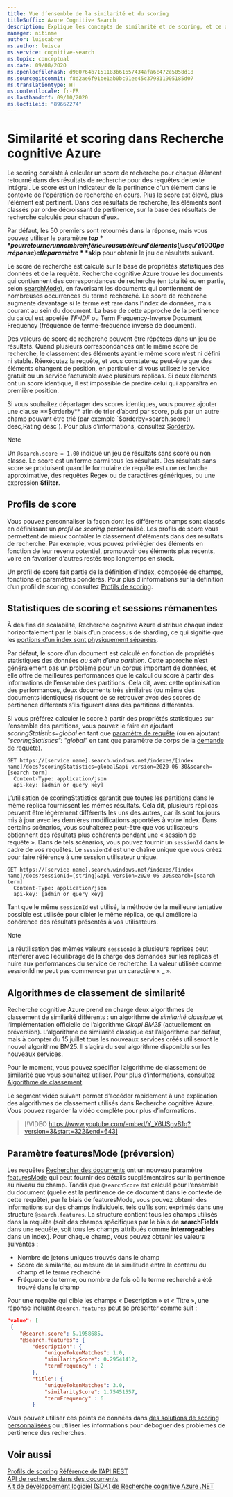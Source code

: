 ```yaml
---
title: Vue d’ensemble de la similarité et du scoring
titleSuffix: Azure Cognitive Search
description: Explique les concepts de similarité et de scoring, et ce qu’un développeur peut faire pour personnaliser le résultat du scoring.
manager: nitinme
author: luiscabrer
ms.author: luisca
ms.service: cognitive-search
ms.topic: conceptual
ms.date: 09/08/2020
ms.openlocfilehash: d980764b7151183b61657434afa6c472e5058d18
ms.sourcegitcommit: f8d2ae6f91be1ab0bc91ee45c379811905185d07
ms.translationtype: HT
ms.contentlocale: fr-FR
ms.lasthandoff: 09/10/2020
ms.locfileid: "89662274"
---
```

# <a name="similarity-and-scoring-in-azure-cognitive-search"></a>Similarité et scoring dans Recherche cognitive Azure

Le scoring consiste à calculer un score de recherche pour chaque élément retourné dans des résultats de recherche pour des requêtes de texte intégral. Le score est un indicateur de la pertinence d'un élément dans le contexte de l'opération de recherche en cours. Plus le score est élevé, plus l'élément est pertinent. Dans des résultats de recherche, les éléments sont classés par ordre décroissant de pertinence, sur la base des résultats de recherche calculés pour chacun d'eux. 

Par défaut, les 50 premiers sont retournés dans la réponse, mais vous pouvez utiliser le paramètre **$top** pour retourner un nombre inférieur ou supérieur d’éléments (jusqu’à 1000 par réponse) et le paramètre **$skip** pour obtenir le jeu de résultats suivant.

Le score de recherche est calculé sur la base de propriétés statistiques des données et de la requête. Recherche cognitive Azure trouve les documents qui contiennent des correspondances de recherche (en totalité ou en partie, selon [searchMode](/rest/api/searchservice/search-documents#searchmodeany--all-optional)), en favorisant les documents qui contiennent de nombreuses occurrences du terme recherché. Le score de recherche augmente davantage si le terme est rare dans l’index de données, mais courant au sein du document. La base de cette approche de la pertinence du calcul est appelée *TF-IDF* ou Term Frequency-Inverse Document Frequency (fréquence de terme-fréquence inverse de document).

Des valeurs de score de recherche peuvent être répétées dans un jeu de résultats. Quand plusieurs correspondances ont le même score de recherche, le classement des éléments ayant le même score n’est ni défini ni stable. Réexécutez la requête, et vous constaterez peut-être que des éléments changent de position, en particulier si vous utilisez le service gratuit ou un service facturable avec plusieurs réplicas. Si deux éléments ont un score identique, il est impossible de prédire celui qui apparaîtra en première position.

Si vous souhaitez départager des scores identiques, vous pouvez ajouter une clause **$orderby** afin de trier d’abord par score, puis par un autre champ pouvant être trié (par exemple `$orderby=search.score() desc,Rating desc`). Pour plus d’informations, consultez [$orderby](./search-query-odata-orderby.md).

> [!NOTE]
> Un `@search.score = 1.00` indique un jeu de résultats sans score ou non classé. Le score est uniforme parmi tous les résultats. Des résultats sans score se produisent quand le formulaire de requête est une recherche approximative, des requêtes Regex ou de caractères génériques, ou une expression **$filter**. 

## <a name="scoring-profiles"></a>Profils de score

Vous pouvez personnaliser la façon dont les différents champs sont classés en définissant un *profil de scoring* personnalisé. Les profils de score vous permettent de mieux contrôler le classement d'éléments dans des résultats de recherche. Par exemple, vous pouvez privilégier des éléments en fonction de leur revenu potentiel, promouvoir des éléments plus récents, voire en favoriser d'autres restés trop longtemps en stock. 

Un profil de score fait partie de la définition d'index, composée de champs, fonctions et paramètres pondérés. Pour plus d’informations sur la définition d’un profil de scoring, consultez [Profils de scoring](index-add-scoring-profiles.md).

<a name="scoring-statistics"></a>

## <a name="scoring-statistics-and-sticky-sessions"></a>Statistiques de scoring et sessions rémanentes

À des fins de scalabilité, Recherche cognitive Azure distribue chaque index horizontalement par le biais d’un processus de sharding, ce qui signifie que les [portions d’un index sont physiquement séparées](search-capacity-planning.md#concepts-search-units-replicas-partitions-shards).

Par défaut, le score d’un document est calculé en fonction de propriétés statistiques des données *au sein d’une partition*. Cette approche n’est généralement pas un problème pour un corpus important de données, et elle offre de meilleures performances que le calcul du score à partir des informations de l’ensemble des partitions. Cela dit, avec cette optimisation des performances, deux documents très similaires (ou même des documents identiques) risquent de se retrouver avec des scores de pertinence différents s’ils figurent dans des partitions différentes.

Si vous préférez calculer le score à partir des propriétés statistiques sur l’ensemble des partitions, vous pouvez le faire en ajoutant *scoringStatistics=global* en tant que [paramètre de requête](/rest/api/searchservice/search-documents) (ou en ajoutant *"scoringStatistics": "global"* en tant que paramètre de corps de la [demande de requête](/rest/api/searchservice/search-documents)).

```http
GET https://[service name].search.windows.net/indexes/[index name]/docs?scoringStatistics=global&api-version=2020-06-30&search=[search term]
  Content-Type: application/json
  api-key: [admin or query key]  
```
L’utilisation de scoringStatistics garantit que toutes les partitions dans le même réplica fournissent les mêmes résultats. Cela dit, plusieurs réplicas peuvent être légèrement différents les uns des autres, car ils sont toujours mis à jour avec les dernières modifications apportées à votre index. Dans certains scénarios, vous souhaiterez peut-être que vos utilisateurs obtiennent des résultats plus cohérents pendant une « session de requête ». Dans de tels scénarios, vous pouvez fournir un `sessionId` dans le cadre de vos requêtes. Le `sessionId` est une chaîne unique que vous créez pour faire référence à une session utilisateur unique.

```http
GET https://[service name].search.windows.net/indexes/[index name]/docs?sessionId=[string]&api-version=2020-06-30&search=[search term]
  Content-Type: application/json
  api-key: [admin or query key]  
```
Tant que le même `sessionId` est utilisé, la méthode de la meilleure tentative possible est utilisée pour cibler le même réplica, ce qui améliore la cohérence des résultats présentés à vos utilisateurs. 

> [!NOTE]
> La réutilisation des mêmes valeurs `sessionId` à plusieurs reprises peut interférer avec l’équilibrage de la charge des demandes sur les réplicas et nuire aux performances du service de recherche. La valeur utilisée comme sessionId ne peut pas commencer par un caractère « _ ».

## <a name="similarity-ranking-algorithms"></a>Algorithmes de classement de similarité

Recherche cognitive Azure prend en charge deux algorithmes de classement de similarité différents : un algorithme de *similarité classique* et l’implémentation officielle de l’algorithme *Okapi BM25* (actuellement en préversion). L’algorithme de similarité classique est l’algorithme par défaut, mais à compter du 15 juillet tous les nouveaux services créés utiliseront le nouvel algorithme BM25. Il s’agira du seul algorithme disponible sur les nouveaux services.

Pour le moment, vous pouvez spécifier l’algorithme de classement de similarité que vous souhaitez utiliser. Pour plus d’informations, consultez [Algorithme de classement](index-ranking-similarity.md).

Le segment vidéo suivant permet d’accéder rapidement à une explication des algorithmes de classement utilisés dans Recherche cognitive Azure. Vous pouvez regarder la vidéo complète pour plus d’informations.

> [!VIDEO https://www.youtube.com/embed/Y_X6USgvB1g?version=3&start=322&end=643]

<a name="featuresMode-param"></a>

## <a name="featuresmode-parameter-preview"></a>Paramètre featuresMode (préversion)

Les requêtes [Rechercher des documents](/rest/api/searchservice/preview-api/search-documents) ont un nouveau paramètre [featuresMode](/rest/api/searchservice/preview-api/search-documents#featuresmode) qui peut fournir des détails supplémentaires sur la pertinence au niveau du champ. Tandis que `@searchScore` est calculé pour l’ensemble du document (quelle est la pertinence de ce document dans le contexte de cette requête), par le biais de featuresMode, vous pouvez obtenir des informations sur des champs individuels, tels qu’ils sont exprimés dans une structure `@search.features`. La structure contient tous les champs utilisés dans la requête (soit des champs spécifiques par le biais de **searchFields** dans une requête, soit tous les champs attribués comme **interrogeables** dans un index). Pour chaque champ, vous pouvez obtenir les valeurs suivantes :

+ Nombre de jetons uniques trouvés dans le champ
+ Score de similarité, ou mesure de la similitude entre le contenu du champ et le terme recherché
+ Fréquence du terme, ou nombre de fois où le terme recherché a été trouvé dans le champ

Pour une requête qui cible les champs « Description » et « Titre », une réponse incluant `@search.features` peut se présenter comme suit :

```json
"value": [
 {
    "@search.score": 5.1958685,
    "@search.features": {
        "description": {
            "uniqueTokenMatches": 1.0,
            "similarityScore": 0.29541412,
            "termFrequency" : 2
        },
        "title": {
            "uniqueTokenMatches": 3.0,
            "similarityScore": 1.75451557,
            "termFrequency" : 6
        }
```

Vous pouvez utiliser ces points de données dans [des solutions de scoring personnalisées](https://github.com/Azure-Samples/search-ranking-tutorial) ou utiliser les informations pour déboguer des problèmes de pertinence des recherches.


## <a name="see-also"></a>Voir aussi

 [Profils de scoring](index-add-scoring-profiles.md) [Référence de l’API REST](/rest/api/searchservice/)   
 [API de recherche dans des documents](/rest/api/searchservice/search-documents)   
 [Kit de développement logiciel (SDK) de Recherche cognitive Azure .NET](/dotnet/api/overview/azure/search?view=azure-dotnet)